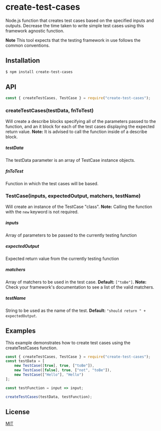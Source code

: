 # create-test-cases

Node.js function that creates test cases based on the specified inputs and outputs.
Decrease the time taken to write simple test cases using this framework agnostic function.

**Note** This tool expects that the testing framework in use follows the common conventions.

## Installation

```sh
$ npm install create-test-cases
```

## API

```js
const { createTestCases, TestCase } = require("create-test-cases");
```

### createTestCases(testData, fnToTest)

Will create a describe blocks specifying all of the parameters passed to the function, and an it block
for each of the test cases displaying the expected return value.
**Note:** It is advised to call the function inside of a describe block.

##### testData

The testData parameter is an array of TestCase instance objects.

##### fnToTest

Function in which the test cases will be based.

### TestCase(inputs, expectedOutput, matchers, testName)

Will create an instance of the TestCase "class".
**Note:** Calling the function with the `new` keyword is not required.

##### inputs

Array of parameters to be passed to the currently testing function

##### expectedOutput

Expected return value from the currently testing function

##### matchers

Array of matchers to be used in the test case. **Default:** `["toBe"]`.
**Note:** Check your framework's documentation to see a list of the valid matchers.

##### testName

String to be used as the name of the test. **Default:** `"should return " + expectedOutput`.

## Examples

This example demonstrates how to create test cases using the createTestCases function.

```js
const { createTestCases, TestCase } = require("create-test-cases");
const testData = [
	new TestCase([true], true, ["toBe"]),
	new TestCase([false], true, ["not", "toBe"]),
	new TestCase(["Hello"], "Hello")
];

const testFunction = input => input;

createTestCases(testData, testFunction);
```

## License

[MIT](LICENSE)
